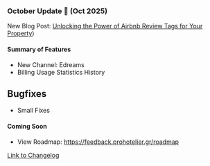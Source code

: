 ### October Update 🚀 (Oct 2025)

New Blog Post: [Unlocking the Power of Airbnb Review Tags for Your Property](https://prohotelier.gr/blog/airbnb-review-tags-Prohotelier))



#### Summary of Features
- New Channel: Edreams
- Billing Usage Statistics History

  
## Bugfixes

- Small Fixes

#### Coming Soon
- View Roadmap: https://feedback.prohotelier.gr/roadmap

[Link to Changelog](https://docs.prohotelier.gr/changelog)
